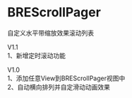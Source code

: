 # BREScrollPager
自定义水平带缩放效果滚动列表

V1.1<br/>
1、新增定时滚动功能

V1.0<br/>
1、添加任意View到BREScrollPager视图中<br/>
2、自动横向排列并自定滑动动画效果
